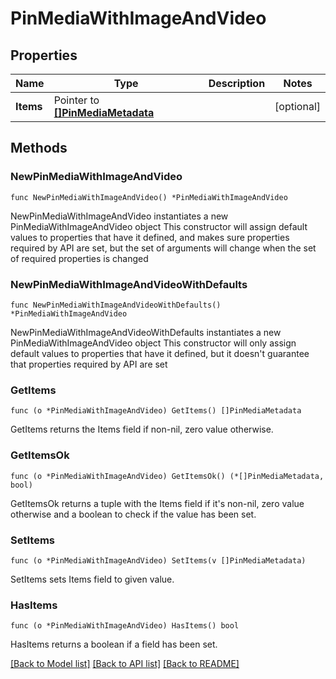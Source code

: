 # PinMediaWithImageAndVideo

## Properties

Name | Type | Description | Notes
------------ | ------------- | ------------- | -------------
**Items** | Pointer to [**[]PinMediaMetadata**](PinMediaMetadata.md) |  | [optional] 

## Methods

### NewPinMediaWithImageAndVideo

`func NewPinMediaWithImageAndVideo() *PinMediaWithImageAndVideo`

NewPinMediaWithImageAndVideo instantiates a new PinMediaWithImageAndVideo object
This constructor will assign default values to properties that have it defined,
and makes sure properties required by API are set, but the set of arguments
will change when the set of required properties is changed

### NewPinMediaWithImageAndVideoWithDefaults

`func NewPinMediaWithImageAndVideoWithDefaults() *PinMediaWithImageAndVideo`

NewPinMediaWithImageAndVideoWithDefaults instantiates a new PinMediaWithImageAndVideo object
This constructor will only assign default values to properties that have it defined,
but it doesn't guarantee that properties required by API are set

### GetItems

`func (o *PinMediaWithImageAndVideo) GetItems() []PinMediaMetadata`

GetItems returns the Items field if non-nil, zero value otherwise.

### GetItemsOk

`func (o *PinMediaWithImageAndVideo) GetItemsOk() (*[]PinMediaMetadata, bool)`

GetItemsOk returns a tuple with the Items field if it's non-nil, zero value otherwise
and a boolean to check if the value has been set.

### SetItems

`func (o *PinMediaWithImageAndVideo) SetItems(v []PinMediaMetadata)`

SetItems sets Items field to given value.

### HasItems

`func (o *PinMediaWithImageAndVideo) HasItems() bool`

HasItems returns a boolean if a field has been set.


[[Back to Model list]](../README.md#documentation-for-models) [[Back to API list]](../README.md#documentation-for-api-endpoints) [[Back to README]](../README.md)


